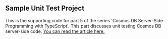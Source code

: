 ## Sample Unit Test Project

This is the supporting code for part 5 of the series 'Cosmos DB Server-Side Programming with TypeScript'. This part discusses unit testing Cosmos DB server-side code. [You can read the article here.](https://blog.kloud.com.au/2018/02/13/cosmos-db-server-side-programming-with-typescript-part-5-unit-testing/)
